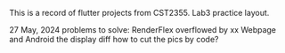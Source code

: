 This is a record of flutter projects from CST2355.
Lab3 practice layout.

27 May, 2024
problems to solve: 
RenderFlex overflowed by xx
Webpage and Android the display diff
how to cut the pics by code?
